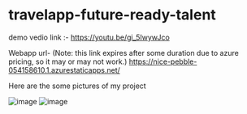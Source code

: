 # travelapp-future-ready-talent


demo vedio link :- https://youtu.be/gi_5IwywJco

Webapp url- (Note: this link expires after some duration due to azure pricing, so it may or may not work.) 
https://nice-pebble-054158610.1.azurestaticapps.net/
 
 
 Here are the some pictures of my project 


![image](https://user-images.githubusercontent.com/100039506/174469720-fa7c0cae-6208-49fe-bec8-49f3f39cd37e.png)
![image](https://user-images.githubusercontent.com/100039506/174469733-995d8f44-f2af-494b-9326-c5114f538ad7.png)
